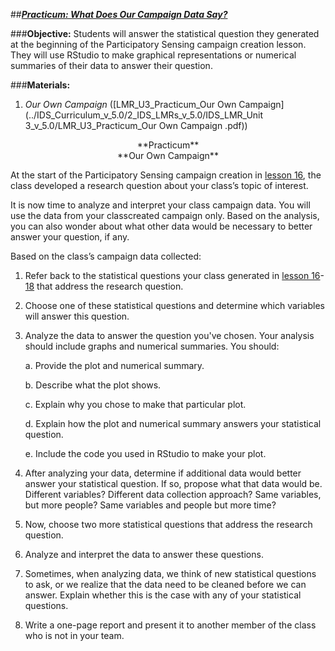 ##***<u>Practicum: What Does Our Campaign Data Say?</u>***

###**Objective:**
Students will answer the statistical question they generated at the beginning of the Participatory Sensing
campaign creation lesson. They will use RStudio to make graphical representations or numerical
summaries of their data to answer their question.

###**Materials:**
1. *Our Own Campaign* ([LMR_U3_Practicum_Our Own Campaign](../IDS_Curriculum_v_5.0/2_IDS_LMRs_v_5.0/IDS_LMR_Unit 3_v_5.0/LMR_U3_Practicum_Our Own Campaign .pdf))

<center>**Practicum**</center>

<center>**Our Own Campaign**</center>

At the start of the Participatory Sensing campaign creation in [lesson 16](lesson16.md), the class developed a research
question about your class’s topic of interest.


It is now time to analyze and interpret your class campaign data. You will use the data from your classcreated
campaign only. Based on the analysis, you can also wonder about what other data would be
necessary to better answer your question, if any.

Based on the class’s campaign data collected:

1. Refer back to the statistical questions your class generated in [lesson 16](lesson16.md)-[18](lesson18.md) that address the
research question.

2. Choose one of these statistical questions and determine which variables will answer this question.

3. Analyze the data to answer the question you've chosen. Your analysis should include graphs
and numerical summaries. You should:

    a. Provide the plot and numerical summary.

    b. Describe what the plot shows.

    c. Explain why you chose to make that particular plot.

    d. Explain how the plot and numerical summary answers your statistical question.

    e. Include the code you used in RStudio to make your plot.

4. After analyzing your data, determine if additional data would better answer your statistical
question. If so, propose what that data would be. Different variables? Different data collection
approach? Same variables, but more people? Same variables and people but more time?

5. Now, choose two more statistical questions that address the research question.

6. Analyze and interpret the data to answer these questions.

7. Sometimes, when analyzing data, we think of new statistical questions to ask, or we realize that
the data need to be cleaned before we can answer. Explain whether this is the case with any of
your statistical questions.

8. Write a one-page report and present it to another member of the class who is not in your team.